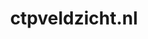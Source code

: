 ---
layout: post
title:  "ctpveldzicht.nl"
internal_url:  "/data/ctpveldzicht.nl.html"
categories: dutchgov
---